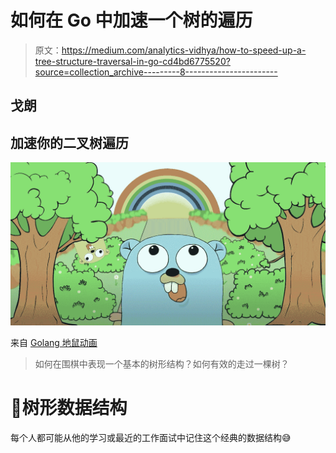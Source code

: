 # 如何在 Go 中加速一个树的遍历

> 原文：<https://medium.com/analytics-vidhya/how-to-speed-up-a-tree-structure-traversal-in-go-cd4bd6775520?source=collection_archive---------8----------------------->

## 戈朗

## 加速你的二叉树遍历

![](img/e638dc191467a4ab08b8e79aef1952e9.png)

来自 [Golang 地鼠动画](https://www.youtube.com/watch?v=nBxnNxrAQHc)

> 如何在围棋中表现一个基本的树形结构？如何有效的走过一棵树？

# 🌳树形数据结构

每个人都可能从他的学习或最近的工作面试中记住这个经典的数据结构😅